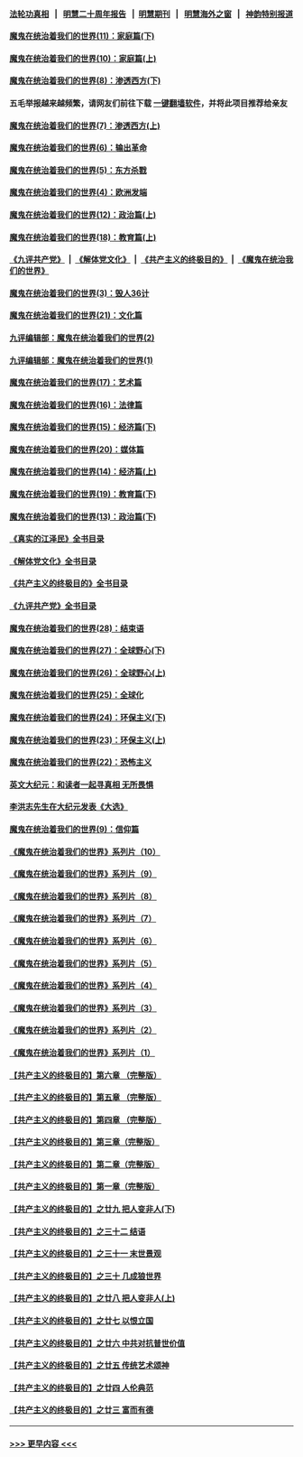 #### [法轮功真相](https://github.com/gfw-breaker/truth/blob/master/README.md?t=0) &nbsp;&nbsp;|&nbsp;&nbsp; [明慧二十周年报告](https://github.com/gfw-breaker/mh-reports/blob/master/README.md?t=0) &nbsp;&nbsp;|&nbsp;&nbsp;[明慧期刊](https://github.com/gfw-breaker/mh-qikan) &nbsp;&nbsp;|&nbsp;&nbsp; [明慧海外之窗](https://github.com/gfw-breaker/mh-news/blob/master/README.md?t=0) &nbsp;&nbsp;|&nbsp;&nbsp; [神韵特别报道](https://github.com/gfw-breaker/mh-news/blob/master/shenyun.md?t=0)
#### [魔鬼在统治着我们的世界(11)：家庭篇(下)](../pages/nsc422/n10440961.md?t=12091350) 
#### [魔鬼在统治着我们的世界(10)：家庭篇(上)](../pages/nsc422/n10435448.md?t=12091350) 
#### [魔鬼在统治着我们的世界(8)：渗透西方(下)](../pages/nsc422/n10429603.md?t=12091350) 
#### 五毛举报越来越频繁，请网友们前往下载 [一键翻墙软件](https://github.com/gfw-breaker/ssr-accounts)，并将此项目推荐给亲友
#### [魔鬼在统治着我们的世界(7)：渗透西方(上)](../pages/nsc422/n10426013.md?t=12091350) 
#### [魔鬼在统治着我们的世界(6)：输出革命](../pages/nsc422/n10421536.md?t=12091350) 
#### [魔鬼在统治着我们的世界(5)：东方杀戮](../pages/nsc422/n10417707.md?t=12091350) 
#### [魔鬼在统治着我们的世界(4)：欧洲发端](../pages/nsc422/n10414890.md?t=12091350) 
#### [魔鬼在统治着我们的世界(12)：政治篇(上)](../pages/nsc422/n10444576.md?t=12091350) 
#### [魔鬼在统治着我们的世界(18)：教育篇(上)](../pages/nsc422/n10526970.md?t=12091350) 
#### [《九评共产党》](https://github.com/begood0513/9ping.md/blob/master/README.md) &nbsp;|&nbsp; [《解体党文化》](../../../../jtdwh.md/blob/master/README.md)  &nbsp;|&nbsp; [《共产主义的终极目的》](../../../../gczydzjmd.md/blob/master/README.md) &nbsp;|&nbsp; [《魔鬼在统治我们的世界》](../../../../mgztzwmdsj.md/blob/master/README.md) 
#### [魔鬼在统治着我们的世界(3)：毁人36计](../pages/nsc422/n10411583.md?t=12091350) 
#### [魔鬼在统治着我们的世界(21)：文化篇](../pages/nsc422/n10597706.md?t=12091350) 
#### [九评编辑部：魔鬼在统治着我们的世界(2)](../pages/nsc422/n10410036.md?t=12091350) 
#### [九评编辑部：魔鬼在统治着我们的世界(1)](../pages/nsc422/n10406825.md?t=12091350) 
#### [魔鬼在统治着我们的世界(17)：艺术篇](../pages/nsc422/n10499093.md?t=12091350) 
#### [魔鬼在统治着我们的世界(16)：法律篇](../pages/nsc422/n10485969.md?t=12091350) 
#### [魔鬼在统治着我们的世界(15)：经济篇(下)](../pages/nsc422/n10469975.md?t=12091350) 
#### [魔鬼在统治着我们的世界(20)：媒体篇](../pages/nsc422/n10586579.md?t=12091350) 
#### [魔鬼在统治着我们的世界(14)：经济篇(上)](../pages/nsc422/n10457370.md?t=12091350) 
#### [魔鬼在统治着我们的世界(19)：教育篇(下)](../pages/nsc422/n10564808.md?t=12091350) 
#### [魔鬼在统治着我们的世界(13)：政治篇(下)](../pages/nsc422/n10448270.md?t=12091350) 
#### [《真实的江泽民》全书目录](../pages/nsc422/n13721399.md?t=12091350) 
#### [《解体党文化》全书目录](../pages/nsc422/n13721157.md?t=12091350) 
#### [《共产主义的终极目的》全书目录](../pages/nsc422/n13721048.md?t=12091350) 
#### [《九评共产党》全书目录](../pages/nsc422/n13708085.md?t=12091350) 
#### [魔鬼在统治着我们的世界(28)：结束语](../pages/nsc422/n10936246.md?t=12091350) 
#### [魔鬼在统治着我们的世界(27)：全球野心(下)](../pages/nsc422/n10928319.md?t=12091350) 
#### [魔鬼在统治着我们的世界(26)：全球野心(上)](../pages/nsc422/n10900318.md?t=12091350) 
#### [魔鬼在统治着我们的世界(25)：全球化](../pages/nsc422/n10788205.md?t=12091350) 
#### [魔鬼在统治着我们的世界(24)：环保主义(下)](../pages/nsc422/n10695307.md?t=12091350) 
#### [魔鬼在统治着我们的世界(23)：环保主义(上)](../pages/nsc422/n10688613.md?t=12091350) 
#### [魔鬼在统治着我们的世界(22)：恐怖主义](../pages/nsc422/n10614727.md?t=12091350) 
#### [英文大纪元：和读者一起寻真相 无所畏惧](../pages/nsc422/n12542027.md?t=12091350) 
#### [李洪志先生在大纪元发表《大选》](../pages/nsc422/n12534746.md?t=12091350) 
#### [魔鬼在统治着我们的世界(9)：信仰篇](../pages/nsc422/n10432159.md?t=12091350) 
#### [《魔鬼在统治着我们的世界》系列片（10）](../pages/nsc422/n12292670.md?t=12091350) 
#### [《魔鬼在统治着我们的世界》系列片（9）](../pages/nsc422/n12290859.md?t=12091350) 
#### [《魔鬼在统治着我们的世界》系列片（8）](../pages/nsc422/n12287445.md?t=12091350) 
#### [《魔鬼在统治着我们的世界》系列片（7）](../pages/nsc422/n12283425.md?t=12091350) 
#### [《魔鬼在统治着我们的世界》系列片（6）](../pages/nsc422/n12282314.md?t=12091350) 
#### [《魔鬼在统治着我们的世界》系列片（5）](../pages/nsc422/n12281419.md?t=12091350) 
#### [《魔鬼在统治着我们的世界》系列片（4）](../pages/nsc422/n12274024.md?t=12091350) 
#### [《魔鬼在统治着我们的世界》系列片（3）](../pages/nsc422/n12271322.md?t=12091350) 
#### [《魔鬼在统治着我们的世界》系列片（2）](../pages/nsc422/n12269049.md?t=12091350) 
#### [《魔鬼在统治着我们的世界》系列片（1）](../pages/nsc422/n12267575.md?t=12091350) 
#### [【共产主义的终极目的】第六章 （完整版）](../pages/nsc422/n11428913.md?t=12091350) 
#### [【共产主义的终极目的】第五章 （完整版）](../pages/nsc422/n11428912.md?t=12091350) 
#### [【共产主义的终极目的】第四章 （完整版）](../pages/nsc422/n11428907.md?t=12091350) 
#### [【共产主义的终极目的】第三章（完整版）](../pages/nsc422/n11428848.md?t=12091350) 
#### [【共产主义的终极目的】第二章（完整版）](../pages/nsc422/n11428831.md?t=12091350) 
#### [【共产主义的终极目的】第一章（完整版）](../pages/nsc422/n11417651.md?t=12091350) 
#### [【共产主义的终极目的】之廿九 把人变非人(下)](../pages/nsc422/n11344140.md?t=12091350) 
#### [【共产主义的终极目的】之三十二 结语](../pages/nsc422/n11360535.md?t=12091350) 
#### [【共产主义的终极目的】之三十一 末世景观](../pages/nsc422/n11351129.md?t=12091350) 
#### [【共产主义的终极目的】之三十 几成狼世界](../pages/nsc422/n11348280.md?t=12091350) 
#### [【共产主义的终极目的】之廿八 把人变非人(上)](../pages/nsc422/n11340492.md?t=12091350) 
#### [【共产主义的终极目的】之廿七 以恨立国](../pages/nsc422/n11336944.md?t=12091350) 
#### [【共产主义的终极目的】之廿六 中共对抗普世价值](../pages/nsc422/n11324785.md?t=12091350) 
#### [【共产主义的终极目的】之廿五 传统艺术颂神](../pages/nsc422/n11296396.md?t=12091350) 
#### [【共产主义的终极目的】之廿四 人伦典范](../pages/nsc422/n11296397.md?t=12091350) 
#### [【共产主义的终极目的】之廿三 富而有德](../pages/nsc422/n11283598.md?t=12091350) 

----
#### [ >>> 更早内容 <<< ](../indexes/nsc422-earlier.md)
